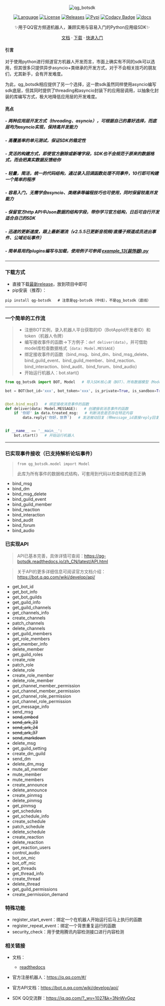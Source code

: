 <div align="center">
    
![qg_botsdk](https://socialify.git.ci/GLGDLY/qg_botsdk/image?description=1&font=Source%20Code%20Pro&forks=1&issues=1&language=1&logo=https%3A%2F%2Fgithub.com%2Ftencent-connect%2Fbot-docs%2Fblob%2Fmain%2Fdocs%2F.vuepress%2Fpublic%2Ffavicon-64px.png%3Fraw%3Dtrue&name=1&owner=1&pattern=Floating%20Cogs&pulls=1&stargazers=1&theme=Light)

[![Language](https://img.shields.io/badge/language-python-green.svg?style=plastic)](https://www.python.org/)
[![License](https://img.shields.io/badge/license-MIT-orange.svg?style=plastic)](https://github.com/GLGDLY/qg_botsdk/blob/master/LICENSE)
[![Releases](https://img.shields.io/github/v/release/GLGDLY/qg_botsdk?style=plastic)](https://github.com/GLGDLY/qg_botsdk/releases)
[![Pypi](https://img.shields.io/pypi/dw/qg-botsdk?style=plastic&color=blue)](https://pypi.org/project/qg-botsdk/)
[![Codacy Badge](https://app.codacy.com/project/badge/Grade/f015549b3dba4602be2fe0f5d8b0a8d5)](https://www.codacy.com/gh/GLGDLY/qg_botsdk/dashboard?utm_source=github.com&utm_medium=referral&utm_content=GLGDLY/qg_botsdk&utm_campaign=Badge_Grade)
[![docs](https://readthedocs.org/projects/qg-botsdk/badge/?version=latest)](https://qg-botsdk.readthedocs.io/zh_CN/latest/)

✨用于QQ官方频道机器人，兼顾实用与容易入门的Python应用级SDK✨

[文档](https://qg-botsdk.readthedocs.io/zh_CN/latest/)
·
[下载](https://github.com/GLGDLY/qg_botsdk/releases)
·
[快速入门](https://qg-botsdk.readthedocs.io/zh_CN/latest/quick_start)

</div>

#### 引言

对于使用python进行频道官方机器人开发而言，市面上确实有不同的sdk可以选用，但其很多只提供异步asyncio+类继承的开发方式，对于不会相关技巧的朋友们，尤其新手，会有开发难度。

为此，qg_botsdk相应提供了另一个选择，这一款sdk虽然同样使用asyncio编写sdk底层，但其同时提供了threading和asyncio封装下的应用层调用，以抽象化封装的库编写方式，极大地降低应用层的开发难度。 


#### 亮点

##### -   两种应用层开发方式（threading、asyncio），可根据自己的喜好选择，而底层均为asyncio实现，保持高并发能力

##### -   高覆盖率的单元测试，保证SDK的稳定性

##### -   灵活的构建方式，即使官方删除或新增字段，SDK也不会规范于原来的数据格式，而会把真实数据反馈给你

##### -   轻量，简洁，统一的代码结构，通过录入回调函数处理不同事件，10行即可构建一个简单的程序

##### -   容易入门，无需学会asyncio、类继承等编程技巧也可使用，同时保留较高并发能力

##### -   保留官方http API中Json数据的结构字段，带你学习官方结构，日后可自行开发适合自己的SDK

##### -   迅速的更新速度，跟上最新潮流（v2.5.5已更新音视频/直播子频道成员进出事件、公域论坛事件）

##### -   简单易用的plugins编写与加载，使用例子可参阅 [example_13(装饰器).py](./example/example_13(%E8%A3%85%E9%A5%B0%E5%99%A8).py)

* * *

### 下载方式

-   直接下载[最新release](https://github.com/GLGDLY/qg_botsdk/releases)，放到项目中即可
-   pip安装（推荐）：

```shell bash
pip install qg-botsdk   # 注意是qg-botsdk（中线），不是qg_botsdk（底线）
```

* * *

### 一个简单的工作流

> -   注册BOT实例，录入机器人平台获取的ID（BotAppId开发者ID）和token（机器人令牌）
> -   编写接收事件的函数->下方例子：`def deliver(data)`，并可借助model库检查数据格式（`data: Model.MESSAGE`）
> -   绑定接收事件的函数（bind_msg、bind_dm、bind_msg_delete、bind_guild_event、bind_guild_member、bind_reaction、bind_interaction、bind_audit、bind_forum、bind_audio）
> -   开始运行机器人：bot.start()

```python
from qg_botsdk import BOT, Model   # 导入SDK核心类（BOT）、所有数据模型（Model）

bot = BOT(bot_id='xxx', bot_token='xxx', is_private=True, is_sandbox=True)   # 实例化SDK核心类


@bot.bind_msg()   # 绑定接收消息事件的函数
def deliver(data: Model.MESSAGE):   # 创建接收消息事件的函数
    if '你好' in data.treated_msg:   # 判断消息是否存在特定内容
        data.reply('你好，世界')   # 发送被动回复（带message_id直接reply回复）


if __name__ == '__main__':
    bot.start()   # 开始运行机器人
```

* * *

### 已实现事件接收（已支持解析论坛事件）

> `from qg_botsdk.model import Model` 
>
> 此库为所有事件的数据格式结构，可套用到代码以检查结构是否正确

-   bind_msg
-   bind_dm
-   bind_msg_delete
-   bind_guild_event
-   bind_guild_member
-   bind_reaction
-   bind_interaction
-   bind_audit
-   bind_forum
-   bind_audio

### 已实现API

> API已基本完善，具体详情可查阅：<https://qg-botsdk.readthedocs.io/zh_CN/latest/API.html>

> 关于API的更多详细信息可阅读官方文档介绍：<https://bot.q.qq.com/wiki/develop/api/>

-   get_bot_id
-   get_bot_info
-   get_bot_guilds
-   get_guild_info
-   get_guild_channels
-   get_channels_info
-   create_channels
-   patch_channels
-   delete_channels
-   get_guild_members
-   get_role_members
-   get_member_info
-   delete_member
-   get_guild_roles
-   create_role
-   patch_role
-   delete_role
-   create_role_member
-   delete_role_member
-   get_channel_member_permission
-   put_channel_member_permission
-   get_channel_role_permission
-   put_channel_role_permission
-   get_message_info
-   send_msg
-   ~~send_embed~~
-   ~~send_ark_23~~
-   ~~send_ark_24~~
-   ~~send_ark_37~~
-   ~~send_markdown~~
-   delete_msg
-   get_guild_setting
-   create_dm_guild
-   send_dm
-   delete_dm_msg
-   mute_all_member
-   mute_member
-   mute_members
-   create_announce
-   delete_announce
-   create_pinmsg
-   delete_pinmsg
-   get_pinmsg
-   get_schedules
-   get_schedule_info
-   create_schedule
-   patch_schedule
-   delete_schedule
-   create_reaction
-   delete_reaction
-   get_reaction_users
-   control_audio
-   bot_on_mic
-   bot_off_mic
-   get_threads
-   get_thread_info
-   create_thread
-   delete_thread
-   get_guild_permissions
-   create_permission_demand

### 特殊功能

-   register_start_event：绑定一个在机器人开始运行后马上执行的函数
-   register_repeat_event：绑定一个背景重复运行的函数
-   security_check：用于使用腾讯内容检测接口进行内容检测

### 相关链接

-   文档：

    -   [readthedocs](https://qg-botsdk.readthedocs.io/zh_CN/latest/)

-   官方注册机器人：<https://q.qq.com/#/>

-   官方API文档：<https://bot.q.qq.com/wiki/develop/api/>

-   SDK QQ交流群：<https://jq.qq.com/?_wv=1027&k=3NnWvGpz>
